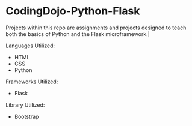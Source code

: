 # CodingDojo-Python-Flask

Projects within this repo are assignments and projects designed to teach both the basics of Python and the Flask microframework.|

Languages Utilized:
<ul>
  <li>HTML</li>
  <li>CSS</li>
  <li>Python</li>
</ul>

Frameworks Utilized:
<ul>
  <li>Flask</li>
</ul>

Library Utilized:
<ul>
  <li>Bootstrap</li>
</ul>
